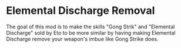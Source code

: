 # Elemental Discharge Removal
The goal of this mod is to make the skills "Gong Strik" and "Elemental Discharge" sold by Eto to be more similar by 
having making Elemental Discharge remove your weapon's imbue like Gong Strike does.
